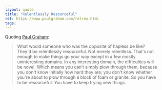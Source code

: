 ```yaml
---
layout: quote
title: "Relentlessly Resourceful"
ref: https://www.paulgraham.com/relres.html
tags:
---
```


Quoting [Paul Graham](https://www.paulgraham.com/relres.html):

> What would someone who was the opposite of hapless be like? They&#39;d be relentlessly resourceful. Not merely relentless. That&#39;s not enough to make things go your way except in a few mostly uninteresting domains. In any interesting domain, the difficulties will be novel. Which means you can&#39;t simply plow through them, because you don&#39;t know initially how hard they are; you don&#39;t know whether you&#39;re about to plow through a block of foam or granite. So you have to be resourceful. You have to keep trying new things.
